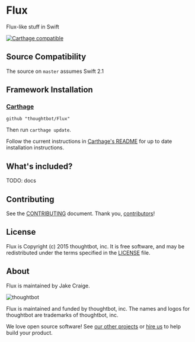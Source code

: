 # Flux

Flux-like stuff in Swift

[![Carthage compatible](https://img.shields.io/badge/Carthage-compatible-4BC51D.svg?style=flat)](https://github.com/Carthage/Carthage)

## Source Compatibility ##

The source on `master` assumes Swift 2.1

## Framework Installation ##

### [Carthage] ###

[Carthage]: https://github.com/Carthage/Carthage

```
github "thoughtbot/Flux"
```

Then run `carthage update`.

Follow the current instructions in [Carthage's README][carthage-installation]
for up to date installation instructions.

[carthage-installation]: https://github.com/Carthage/Carthage#adding-frameworks-to-an-application

## What's included?

TODO: docs

## Contributing

See the [CONTRIBUTING] document.
Thank you, [contributors]!

  [CONTRIBUTING]: CONTRIBUTING.md
  [contributors]: https://github.com/thoughtbot/Flux/graphs/contributors

## License

Flux is Copyright (c) 2015 thoughtbot, inc.
It is free software, and may be redistributed
under the terms specified in the [LICENSE] file.

  [LICENSE]: /LICENSE

## About

Flux is maintained by Jake Craige.

![thoughtbot](https://thoughtbot.com/logo.png)

Flux is maintained and funded by thoughtbot, inc.
The names and logos for thoughtbot are trademarks of thoughtbot, inc.

We love open source software!
See [our other projects][community]
or [hire us][hire] to help build your product.

  [community]: https://thoughtbot.com/community?utm_source=github
  [hire]: https://thoughtbot.com/hire-us?utm_source=github
